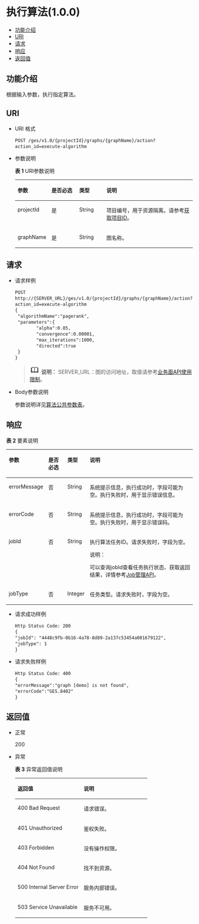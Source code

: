 # 执行算法\(1.0.0\)<a name="ges_03_0030"></a>

-   [功能介绍](#section43497658192136)
-   [URI](#section34409285192136)
-   [请求](#section48190415192136)
-   [响应](#section57030442192136)
-   [返回值](#section45174442192136)

## 功能介绍<a name="section43497658192136"></a>

根据输入参数，执行指定算法。

## URI<a name="section34409285192136"></a>

-   URI 格式

    ```
    POST /ges/v1.0/{projectId}/graphs/{graphName}/action?action_id=execute-algorithm
    ```

-   参数说明

    **表 1**  URI参数说明

    <a name="table9623565192154"></a>
    <table><thead align="left"><tr id="row54588319192154"><th class="cellrowborder" valign="top" width="14.91%" id="mcps1.2.5.1.1"><p id="p1599875319226"><a name="p1599875319226"></a><a name="p1599875319226"></a>参数</p>
    </th>
    <th class="cellrowborder" valign="top" width="16.35%" id="mcps1.2.5.1.2"><p id="p2083062319226"><a name="p2083062319226"></a><a name="p2083062319226"></a>是否必选</p>
    </th>
    <th class="cellrowborder" valign="top" width="15.629999999999999%" id="mcps1.2.5.1.3"><p id="p955894219226"><a name="p955894219226"></a><a name="p955894219226"></a>类型</p>
    </th>
    <th class="cellrowborder" valign="top" width="53.11%" id="mcps1.2.5.1.4"><p id="p3607687019226"><a name="p3607687019226"></a><a name="p3607687019226"></a>说明</p>
    </th>
    </tr>
    </thead>
    <tbody><tr id="row34311858192154"><td class="cellrowborder" valign="top" width="14.91%" headers="mcps1.2.5.1.1 "><p id="p738270219226"><a name="p738270219226"></a><a name="p738270219226"></a>projectId</p>
    </td>
    <td class="cellrowborder" valign="top" width="16.35%" headers="mcps1.2.5.1.2 "><p id="p6112799919226"><a name="p6112799919226"></a><a name="p6112799919226"></a>是</p>
    </td>
    <td class="cellrowborder" valign="top" width="15.629999999999999%" headers="mcps1.2.5.1.3 "><p id="p5242088819226"><a name="p5242088819226"></a><a name="p5242088819226"></a>String</p>
    </td>
    <td class="cellrowborder" valign="top" width="53.11%" headers="mcps1.2.5.1.4 "><p id="p51708449194548"><a name="p51708449194548"></a><a name="p51708449194548"></a>项目编号，用于资源隔离。请参考<a href="获取项目ID.md">获取项目ID</a>。</p>
    </td>
    </tr>
    <tr id="row30467334192154"><td class="cellrowborder" valign="top" width="14.91%" headers="mcps1.2.5.1.1 "><p id="p471806319226"><a name="p471806319226"></a><a name="p471806319226"></a>graphName</p>
    </td>
    <td class="cellrowborder" valign="top" width="16.35%" headers="mcps1.2.5.1.2 "><p id="p4661879319226"><a name="p4661879319226"></a><a name="p4661879319226"></a>是</p>
    </td>
    <td class="cellrowborder" valign="top" width="15.629999999999999%" headers="mcps1.2.5.1.3 "><p id="p1802587119226"><a name="p1802587119226"></a><a name="p1802587119226"></a>String</p>
    </td>
    <td class="cellrowborder" valign="top" width="53.11%" headers="mcps1.2.5.1.4 "><p id="p5080948319226"><a name="p5080948319226"></a><a name="p5080948319226"></a>图名称。</p>
    </td>
    </tr>
    </tbody>
    </table>


## 请求<a name="section48190415192136"></a>

-   请求样例

    ```
    POST http://{SERVER_URL}/ges/v1.0/{projectId}/graphs/{graphName}/action?action_id=execute-algorithm
    {
     "algorithmName":"pagerank",
     "parameters":{
            "alpha":0.85,
            "convergence":0.00001,
            "max_iterations":1000,
            "directed":true
     }
    }
    ```

    >![](public_sys-resources/icon-note.gif) **说明：** 
    >SERVER\_URL：图的访问地址，取值请参考[业务面API使用限制](业务面API使用限制.md)。

-   Body参数说明

    参数说明详见[算法公共参数表](算法公共参数.md#table942600319267)。


## 响应<a name="section57030442192136"></a>

**表 2**  要素说明

<a name="table3949804192729"></a>
<table><thead align="left"><tr id="row44004740192729"><th class="cellrowborder" valign="top" width="14.141414141414144%" id="mcps1.2.5.1.1"><p id="p6547759193332"><a name="p6547759193332"></a><a name="p6547759193332"></a>参数</p>
</th>
<th class="cellrowborder" valign="top" width="11.111111111111112%" id="mcps1.2.5.1.2"><p id="p60606431193332"><a name="p60606431193332"></a><a name="p60606431193332"></a>是否必选</p>
</th>
<th class="cellrowborder" valign="top" width="9.090909090909092%" id="mcps1.2.5.1.3"><p id="p10173851193332"><a name="p10173851193332"></a><a name="p10173851193332"></a>类型</p>
</th>
<th class="cellrowborder" valign="top" width="65.65656565656566%" id="mcps1.2.5.1.4"><p id="p18775628193332"><a name="p18775628193332"></a><a name="p18775628193332"></a>说明</p>
</th>
</tr>
</thead>
<tbody><tr id="row8867422192729"><td class="cellrowborder" valign="top" width="14.141414141414144%" headers="mcps1.2.5.1.1 "><p id="p42136236193332"><a name="p42136236193332"></a><a name="p42136236193332"></a>errorMessage</p>
</td>
<td class="cellrowborder" valign="top" width="11.111111111111112%" headers="mcps1.2.5.1.2 "><p id="p57591979193332"><a name="p57591979193332"></a><a name="p57591979193332"></a>否</p>
</td>
<td class="cellrowborder" valign="top" width="9.090909090909092%" headers="mcps1.2.5.1.3 "><p id="p34438718193332"><a name="p34438718193332"></a><a name="p34438718193332"></a>String</p>
</td>
<td class="cellrowborder" valign="top" width="65.65656565656566%" headers="mcps1.2.5.1.4 "><p id="p38072782193332"><a name="p38072782193332"></a><a name="p38072782193332"></a>系统提示信息，执行成功时，字段可能为空。执行失败时，用于显示错误信息。</p>
</td>
</tr>
<tr id="row24172867193322"><td class="cellrowborder" valign="top" width="14.141414141414144%" headers="mcps1.2.5.1.1 "><p id="p39097429193332"><a name="p39097429193332"></a><a name="p39097429193332"></a>errorCode</p>
</td>
<td class="cellrowborder" valign="top" width="11.111111111111112%" headers="mcps1.2.5.1.2 "><p id="p12775195193332"><a name="p12775195193332"></a><a name="p12775195193332"></a>否</p>
</td>
<td class="cellrowborder" valign="top" width="9.090909090909092%" headers="mcps1.2.5.1.3 "><p id="p28157881193332"><a name="p28157881193332"></a><a name="p28157881193332"></a>String</p>
</td>
<td class="cellrowborder" valign="top" width="65.65656565656566%" headers="mcps1.2.5.1.4 "><p id="p66195928193332"><a name="p66195928193332"></a><a name="p66195928193332"></a>系统提示信息，执行成功时，字段可能为空。执行失败时，用于显示错误码。</p>
</td>
</tr>
<tr id="row62905477192729"><td class="cellrowborder" valign="top" width="14.141414141414144%" headers="mcps1.2.5.1.1 "><p id="p5558946193332"><a name="p5558946193332"></a><a name="p5558946193332"></a>jobId</p>
</td>
<td class="cellrowborder" valign="top" width="11.111111111111112%" headers="mcps1.2.5.1.2 "><p id="p47621497193332"><a name="p47621497193332"></a><a name="p47621497193332"></a>否</p>
</td>
<td class="cellrowborder" valign="top" width="9.090909090909092%" headers="mcps1.2.5.1.3 "><p id="p32136077193332"><a name="p32136077193332"></a><a name="p32136077193332"></a>String</p>
</td>
<td class="cellrowborder" valign="top" width="65.65656565656566%" headers="mcps1.2.5.1.4 "><p id="p52885445193332"><a name="p52885445193332"></a><a name="p52885445193332"></a>执行算法任务ID。请求失败时，字段为空。</p>
<div class="note" id="note9729320320"><a name="note9729320320"></a><a name="note9729320320"></a><span class="notetitle"> 说明： </span><div class="notebody"><p id="p1872133312"><a name="p1872133312"></a><a name="p1872133312"></a>可以查询jobId查看任务执行状态、获取返回结果，详情参考<a href="Job管理API.md">Job管理API</a>。</p>
</div></div>
</td>
</tr>
<tr id="row1986603442019"><td class="cellrowborder" valign="top" width="14.141414141414144%" headers="mcps1.2.5.1.1 "><p id="p3506144182115"><a name="p3506144182115"></a><a name="p3506144182115"></a>jobType</p>
</td>
<td class="cellrowborder" valign="top" width="11.111111111111112%" headers="mcps1.2.5.1.2 "><p id="p1650694116213"><a name="p1650694116213"></a><a name="p1650694116213"></a>否</p>
</td>
<td class="cellrowborder" valign="top" width="9.090909090909092%" headers="mcps1.2.5.1.3 "><p id="p1750664162117"><a name="p1750664162117"></a><a name="p1750664162117"></a>Integer</p>
</td>
<td class="cellrowborder" valign="top" width="65.65656565656566%" headers="mcps1.2.5.1.4 "><p id="p12506164111215"><a name="p12506164111215"></a><a name="p12506164111215"></a>任务类型。请求失败时，字段为空。</p>
</td>
</tr>
</tbody>
</table>

-   请求成功样例

    ```
    Http Status Code: 200
    { 
    "jobId": "4448c9fb-0b16-4a78-8d89-2a137c53454a001679122",
    "jobType": 1
    }
    ```

-   请求失败样例

    ```
    Http Status Code: 400
    {
    "errorMessage":"graph [demo] is not found",
    "errorCode":"GES.8402"
    }
    ```


## 返回值<a name="section45174442192136"></a>

-   正常

    200

-   异常

    **表 3**  异常返回值说明

    <a name="table2984752518246"></a>
    <table><thead align="left"><tr id="row1211940418246"><th class="cellrowborder" valign="top" width="50%" id="mcps1.2.3.1.1"><p id="p3980654218254"><a name="p3980654218254"></a><a name="p3980654218254"></a>返回值</p>
    </th>
    <th class="cellrowborder" valign="top" width="50%" id="mcps1.2.3.1.2"><p id="p310447318254"><a name="p310447318254"></a><a name="p310447318254"></a>说明</p>
    </th>
    </tr>
    </thead>
    <tbody><tr id="row4240912018246"><td class="cellrowborder" valign="top" width="50%" headers="mcps1.2.3.1.1 "><p id="p3446280418254"><a name="p3446280418254"></a><a name="p3446280418254"></a>400 Bad Request</p>
    </td>
    <td class="cellrowborder" valign="top" width="50%" headers="mcps1.2.3.1.2 "><p id="p4002370018254"><a name="p4002370018254"></a><a name="p4002370018254"></a>请求错误。</p>
    </td>
    </tr>
    <tr id="row4888805618246"><td class="cellrowborder" valign="top" width="50%" headers="mcps1.2.3.1.1 "><p id="p5203043918254"><a name="p5203043918254"></a><a name="p5203043918254"></a>401 Unauthorized</p>
    </td>
    <td class="cellrowborder" valign="top" width="50%" headers="mcps1.2.3.1.2 "><p id="p5371601718254"><a name="p5371601718254"></a><a name="p5371601718254"></a>鉴权失败。</p>
    </td>
    </tr>
    <tr id="row3592872518246"><td class="cellrowborder" valign="top" width="50%" headers="mcps1.2.3.1.1 "><p id="p3450921718254"><a name="p3450921718254"></a><a name="p3450921718254"></a>403 Forbidden</p>
    </td>
    <td class="cellrowborder" valign="top" width="50%" headers="mcps1.2.3.1.2 "><p id="p4378321618254"><a name="p4378321618254"></a><a name="p4378321618254"></a>没有操作权限。</p>
    </td>
    </tr>
    <tr id="row4281759818246"><td class="cellrowborder" valign="top" width="50%" headers="mcps1.2.3.1.1 "><p id="p4125438418254"><a name="p4125438418254"></a><a name="p4125438418254"></a>404 Not Found</p>
    </td>
    <td class="cellrowborder" valign="top" width="50%" headers="mcps1.2.3.1.2 "><p id="p5327079718254"><a name="p5327079718254"></a><a name="p5327079718254"></a>找不到资源。</p>
    </td>
    </tr>
    <tr id="row994303918246"><td class="cellrowborder" valign="top" width="50%" headers="mcps1.2.3.1.1 "><p id="p4548781618254"><a name="p4548781618254"></a><a name="p4548781618254"></a>500 Internal Server Error</p>
    </td>
    <td class="cellrowborder" valign="top" width="50%" headers="mcps1.2.3.1.2 "><p id="p6063444518254"><a name="p6063444518254"></a><a name="p6063444518254"></a>服务内部错误。</p>
    </td>
    </tr>
    <tr id="row5822219018246"><td class="cellrowborder" valign="top" width="50%" headers="mcps1.2.3.1.1 "><p id="p4487805318254"><a name="p4487805318254"></a><a name="p4487805318254"></a>503 Service Unavailable</p>
    </td>
    <td class="cellrowborder" valign="top" width="50%" headers="mcps1.2.3.1.2 "><p id="p1124370918254"><a name="p1124370918254"></a><a name="p1124370918254"></a>服务不可用。</p>
    </td>
    </tr>
    </tbody>
    </table>


